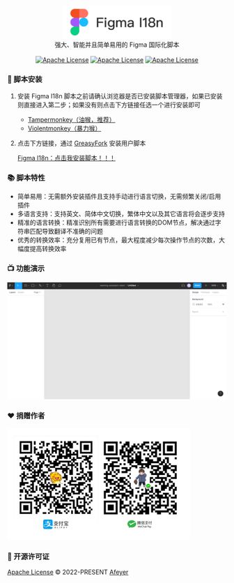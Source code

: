 <p align="center">
  <img width="250" src="./docs/figma-i18n-logo.png" alt="i18n.js">
  <br>
  强大、智能并且简单易用的 Figma 国际化脚本
  <br>
  <br>
  <a href="https://svelte.dev/"><img src="https://img.shields.io/:Svelte-3.0.0-green.svg" alt="Apache License"></a>
  <a href="https://www.typescriptlang.org/"><img src="https://img.shields.io/:TypeScript-4.0.0-yellow.svg" alt="Apache License"></a>
  <a href="https://github.com/NICEXAI/figma-i18n/blob/main/LICENSE"><img src="https://img.shields.io/:License-Apache-blue.svg" alt="Apache License"></a>
</p>


### 💽 脚本安装

1. 安装 Figma I18n 脚本之前请确认浏览器是否已安装脚本管理器，如果已安装则直接进入第二步；如果没有则点击下方链接任选一个进行安装即可
   
   * [Tampermonkey（油猴，推荐）](https://www.tampermonkey.net/)
   * [Violentmonkey（暴力猴）](https://violentmonkey.github.io/get-it/)
  
2. 点击下方链接，通过 [GreasyFork](https://greasyfork.org/zh-CN) 安装用户脚本
   
   [Figma I18n：点击我安装脚本！！！](https://greasyfork.org/zh-CN/scripts/440348-figma-i18n)

### 📚 脚本特性

* 简单易用：无需额外安装插件且支持手动进行语言切换，无需频繁关闭/启用插件
* 多语言支持：支持英文、简体中文切换，繁体中文以及其它语言将会逐步支持
* 精准的语言转换：精准识别所有需要进行语言转换的DOM节点，解决通过字符串匹配导致翻译不准确的问题
* 优秀的转换效率：充分复用已有节点，最大程度减少每次操作节点的次数，大幅度提高转换效率
  
### 📺 功能演示

![Fiama I18n 脚本演示](./docs/figma-i18n-demo.gif)

### ❤️ 捐赠作者

<img width="420" src="./docs/payment.png" />

### 📄 开源许可证

[Apache License](https://github.com/NICEXAI/figma-i18n/blob/main/LICENSE) © 2022-PRESENT [Afeyer](https://github.com/NICEXAI)